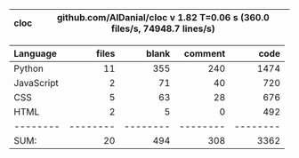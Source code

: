 cloc|github.com/AlDanial/cloc v 1.82  T=0.06 s (360.0 files/s, 74948.7 lines/s)
--- | ---

Language|files|blank|comment|code
:-------|-------:|-------:|-------:|-------:
Python|11|355|240|1474
JavaScript|2|71|40|720
CSS|5|63|28|676
HTML|2|5|0|492
--------|--------|--------|--------|--------
SUM:|20|494|308|3362
